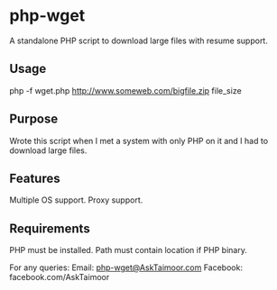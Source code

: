 # php-wget
A standalone PHP script to download large files with resume support.

## Usage
php -f wget.php http://www.someweb.com/bigfile.zip file_size

## Purpose
Wrote this script when I met a system with only PHP on it and I had to download large files.

## Features
Multiple OS support.
Proxy support.

## Requirements
PHP must be installed.
Path must contain location if PHP binary.

For any queries:
Email: php-wget@AskTaimoor.com
Facebook: facebook.com/AskTaimoor
